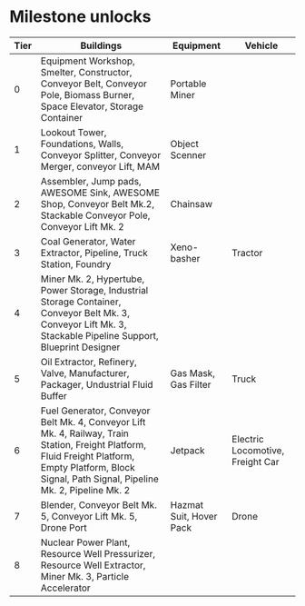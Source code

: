 # Milestone unlocks

| Tier | Buildings | Equipment | Vehicle |
|---|---|---|---|
| 0 | Equipment Workshop, Smelter, Constructor, Conveyor Belt, Conveyor Pole, Biomass Burner, Space Elevator, Storage Container | Portable Miner | |
| 1 | Lookout Tower, Foundations, Walls, Conveyor Splitter, Conveyor Merger, conveyor Lift, MAM | Object Scenner | |
| 2 | Assembler, Jump pads, AWESOME Sink, AWESOME Shop, Conveyor Belt Mk.2, Stackable Conveyor Pole, Conveyor Lift Mk. 2 | Chainsaw | |
| 3 | Coal Generator, Water Extractor, Pipeline, Truck Station, Foundry | Xeno-basher | Tractor |
| 4 | Miner Mk. 2, Hypertube, Power Storage, Industrial Storage Container, Conveyor Belt Mk. 3, Conveyor Lift Mk. 3, Stackable Pipeline Support, Blueprint Designer | | |
| 5 | Oil Extractor, Refinery, Valve, Manufacturer, Packager, Undustrial Fluid Buffer | Gas Mask, Gas Filter | Truck |
| 6 | Fuel Generator, Conveyor Belt Mk. 4, Conveyor Lift Mk. 4, Railway, Train Station, Freight Platform, Fluid Freight Platform, Empty Platform, Block Signal, Path Signal, Pipeline Mk. 2, Pipeline Mk. 2 | Jetpack | Electric Locomotive, Freight Car |
| 7 | Blender, Conveyor Belt Mk. 5, Conveyor Lift Mk. 5, Drone Port | Hazmat Suit, Hover Pack | Drone |
| 8 | Nuclear Power Plant, Resource Well Pressurizer, Resource Well Extractor, Miner Mk. 3, Particle Accelerator | | |

